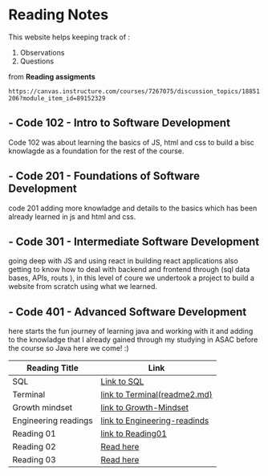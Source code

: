 # **Reading Notes**


This website helps keeping track of : 

1. Observations 
2. Questions 
 
 from **Reading assigments** 
 
 `https://canvas.instructure.com/courses/7267075/discussion_topics/18851206?module_item_id=89152329`

## - Code 102 - Intro to Software Development
Code 102 was about learning the basics of JS, html and css to build a bisc knowlagde as a foundation for the rest of the course.

## - Code 201 - Foundations of Software Development
code 201 adding more knowladge and details to the basics which has been already learned in js and html and css.

## - Code 301 - Intermediate Software Development
going deep with JS and using react in building react applications also getting to know how to deal with backend and frontend through (sql data bases, APIs, routs ), in this level of coure we undertook a project to build a website from scratch using what we learned.

## - Code 401 - Advanced Software Development 
here starts the fun journey of learning java and working with it and adding to the knowladge that I already gained through my studying in ASAC before the course so Java here we come! :) 



| Reading Title                    | Link                                   |
|----------------------------------|----------------------------------------|
| SQL                              | [Link to  SQL](readme1.md)                        |
| Terminal                         | [link to Terminal(readme2.md)](#)                         |
| Growth mindset                   | [link to  Growth-Mindset](readme3.md)                        |
| Engineering readings             | [link to Engineering-readinds](readme4.md)                         |
| Reading 01                       | [link to Reading01](readme5.md)                         |
|Reading 02                        | [Read here](#)                         |
|Reading 03                        | [Read here](#)                         |
